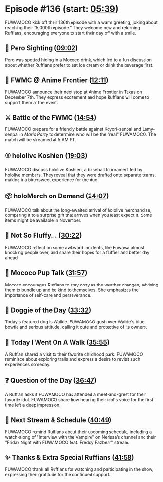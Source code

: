 # Episode #136 (start: [05:39](https://youtu.be/THyeEc7LfNo?t=05m39s))

FUWAMOCO kick off their 136th episode with a warm greeting, joking about reaching their "5,000th episode." They welcome new and returning Ruffians, encouraging everyone to start their day off with a smile.

## 👀 Pero Sighting ([09:02](https://youtu.be/THyeEc7LfNo?t=09m02s))

Pero was spotted hiding in a Mococo drink, which led to a fun discussion about whether Ruffians prefer to eat ice cream or drink the beverage first.

## 🤠 FWMC @ Anime Frontier ([12:11](https://youtu.be/THyeEc7LfNo?t=12m11s))

FUWAMOCO announce their next stop at Anime Frontier in Texas on December 7th. They express excitement and hope Ruffians will come to support them at the event.

## ⚔️ Battle of the FWMC ([14:54](https://youtu.be/THyeEc7LfNo?t=14m54s))

FUWAMOCO prepare for a friendly battle against Koyori-senpai and Lamy-senpai in *Mario Party* to determine who will be the "real" FUWAMOCO. The match will be streamed at 5 AM PT.

## ⚾ hololive Koshien ([19:03](https://youtu.be/THyeEc7LfNo?t=19m03s))

FUWAMOCO discuss hololive Koshien, a baseball tournament led by hololive members. They reveal that they were drafted onto separate teams, making it a bittersweet experience for the duo.

## 📦 holoMerch on Demand ([24:07](https://youtu.be/THyeEc7LfNo?t=24m07s))

FUWAMOCO talk about the long-awaited arrival of hololive merchandise, comparing it to a surprise gift that arrives when you least expect it. Some items might be available in November.

## 🚫 Not So Fluffy… ([30:22](https://youtu.be/THyeEc7LfNo?t=30m22s))

FUWAMOCO reflect on some awkward incidents, like Fuwawa almost knocking people over, and share their hopes for a fluffier and better day ahead.

## 📣 Mococo Pup Talk ([31:57](https://youtu.be/THyeEc7LfNo?t=31m57s))

Mococo encourages Ruffians to stay cozy as the weather changes, advising them to bundle up and be kind to themselves. She emphasizes the importance of self-care and perseverance.

## 🐶 Doggie of the Day ([33:32](https://youtu.be/THyeEc7LfNo?t=33m32s))

Today's featured dog is Walkie. FUWAMOCO gush over Walkie's blue bowtie and serious attitude, calling it cute and protective of its owners.

## 🚶 Today I Went On A Walk ([35:55](https://youtu.be/THyeEc7LfNo?t=35m55s))

A Ruffian shared a visit to their favorite childhood park. FUWAMOCO reminisce about exploring trails and express a desire to revisit such experiences someday.

## ❓ Question of the Day ([36:47](https://youtu.be/THyeEc7LfNo?t=36m47s))

A Ruffian asks if FUWAMOCO has attended a meet-and-greet for their favorite idol. FUWAMOCO share how hearing their idol's voice for the first time left a deep impression.

## 📅 Next Stream & Schedule ([40:49](https://youtu.be/THyeEc7LfNo?t=40m49s))

FUWAMOCO remind Ruffians about their upcoming schedule, including a watch-along of "Interview with the Vampire" on Nerissa’s channel and their "Friday Night with FUWAMOCO feat. Freddy Fazbear" stream.

## ✨ Thanks & Extra Special Ruffians ([41:58](https://youtu.be/THyeEc7LfNo?t=41m58s))

FUWAMOCO thank all Ruffians for watching and participating in the show, expressing their gratitude for the continued support.
